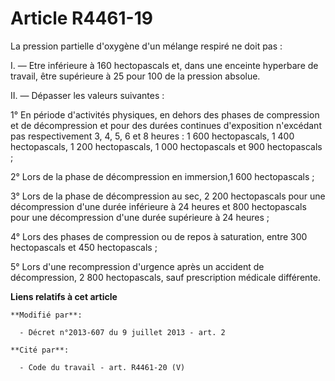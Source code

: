 # Article R4461-19

La pression partielle d'oxygène d'un mélange respiré ne doit pas : 

I. ― Etre inférieure à 160 hectopascals et, dans une enceinte hyperbare de travail, être supérieure à 25 pour 100 de la
pression absolue. 

II. ― Dépasser les valeurs suivantes : 

1° En période d'activités physiques, en dehors des phases de compression et de décompression et pour des durées continues
d'exposition n'excédant pas respectivement 3, 4, 5, 6 et 8 heures : 1 600 hectopascals, 1 400 hectopascals, 1 200
hectopascals, 1 000 hectopascals et 900 hectopascals ; 

2° Lors de la phase de décompression en immersion,1 600 hectopascals ; 

3° Lors de la phase de décompression au sec, 2 200 hectopascals pour une décompression d'une durée inférieure à 24 heures et
800 hectopascals pour une décompression d'une durée supérieure à 24 heures ; 

4° Lors des phases de compression ou de repos à saturation, entre 300 hectopascals et 450 hectopascals ; 

5° Lors d'une recompression d'urgence après un accident de décompression, 2 800 hectopascals, sauf prescription médicale
différente.

**Liens relatifs à cet article**

	**Modifié par**:

	  - Décret n°2013-607 du 9 juillet 2013 - art. 2

	**Cité par**:

	  - Code du travail - art. R4461-20 (V)
